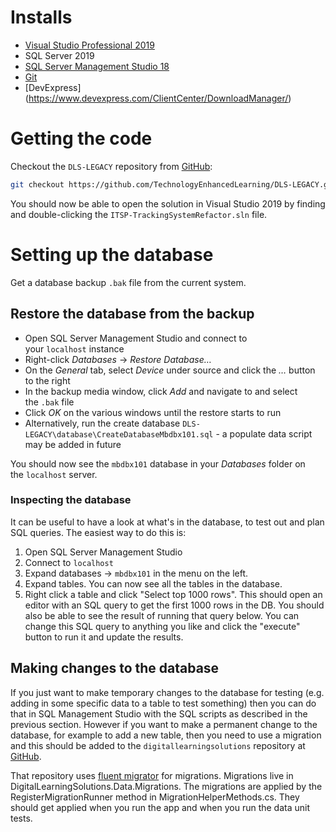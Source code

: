# Installs

- [Visual Studio Professional 2019](https://visualstudio.microsoft.com/downloads/)
- SQL Server 2019
- [SQL Server Management Studio 18](https://docs.microsoft.com/en-us/sql/ssms/download-sql-server-management-studio-ssms?view=sql-server-ver15)
- [Git](https://git-scm.com/)
- [DevExpress] (https://www.devexpress.com/ClientCenter/DownloadManager/)

# Getting the code

Checkout the `DLS-LEGACY` repository from [GitHub](https://github.com/TechnologyEnhancedLearning/DLS-LEGACY):

```bash
git checkout https://github.com/TechnologyEnhancedLearning/DLS-LEGACY.git
```

You should now be able to open the solution in Visual Studio 2019 by finding and double-clicking the `ITSP-TrackingSystemRefactor.sln` file.

# Setting up the database

Get a database backup `.bak` file from the current system.

## Restore the database from the backup

- Open SQL Server Management Studio and connect to your `localhost` instance
- Right-click *Databases* → *Restore Database…*
- On the *General* tab, select *Device* under source and click the *…* button to the right
- In the backup media window, click *Add* and navigate to and select the `.bak` file
- Click *OK* on the various windows until the restore starts to run
- Alternatively, run the create database `DLS-LEGACY\database\CreateDatabaseMbdbx101.sql` - a populate data script may be added in future

You should now see the `mbdbx101` database in your *Databases* folder on the `localhost` server.

### Inspecting the database

It can be useful to have a look at what's in the database, to test out and plan SQL queries. The easiest way to do this is:

1. Open SQL Server Management Studio
2. Connect to `localhost`
3. Expand databases -> `mbdbx101` in the menu on the left.
4. Expand tables. You can now see all the tables in the database.
5. Right click a table and click "Select top 1000 rows". This should open an editor with an SQL query to get the first 1000 rows in the DB. You should also be able to see the result of running that query below. You can change this SQL query to anything you like and click the "execute" button to run it and update the results.

## Making changes to the database
If you just want to make temporary changes to the database for testing (e.g. adding in some specific data to a table to test something) then you can do that in SQL Management Studio with the SQL scripts as described in the previous section. However if you want to make a permanent change to the database, for example to add a new table, then you need to use a migration and this should be added to the `digitallearningsolutions` repository at [GitHub](https://github.com/TechnologyEnhancedLearning/DLSV2).

That repository uses [fluent migrator](https://fluentmigrator.github.io/articles/intro.html) for migrations. Migrations live in DigitalLearningSolutions.Data.Migrations. The migrations are applied by the RegisterMigrationRunner method in MigrationHelperMethods.cs. They should get applied when you run the app and when you run the data unit tests.